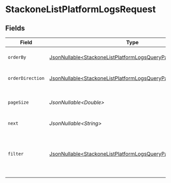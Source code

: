 # StackoneListPlatformLogsRequest


## Fields

| Field                                                                                                                                          | Type                                                                                                                                           | Required                                                                                                                                       | Description                                                                                                                                    | Example                                                                                                                                        |
| ---------------------------------------------------------------------------------------------------------------------------------------------- | ---------------------------------------------------------------------------------------------------------------------------------------------- | ---------------------------------------------------------------------------------------------------------------------------------------------- | ---------------------------------------------------------------------------------------------------------------------------------------------- | ---------------------------------------------------------------------------------------------------------------------------------------------- |
| `orderBy`                                                                                                                                      | [JsonNullable\<StackoneListPlatformLogsQueryParamOrderBy>](../../models/operations/StackoneListPlatformLogsQueryParamOrderBy.md)               | :heavy_minus_sign:                                                                                                                             | The field to order the results by.                                                                                                             | created_at                                                                                                                                     |
| `orderDirection`                                                                                                                               | [JsonNullable\<StackoneListPlatformLogsQueryParamOrderDirection>](../../models/operations/StackoneListPlatformLogsQueryParamOrderDirection.md) | :heavy_minus_sign:                                                                                                                             | The direction to order the results by.                                                                                                         | asc                                                                                                                                            |
| `pageSize`                                                                                                                                     | *JsonNullable\<Double>*                                                                                                                        | :heavy_minus_sign:                                                                                                                             | The number of results per page (default value is 25)                                                                                           |                                                                                                                                                |
| `next`                                                                                                                                         | *JsonNullable\<String>*                                                                                                                        | :heavy_minus_sign:                                                                                                                             | The unified cursor                                                                                                                             |                                                                                                                                                |
| `filter`                                                                                                                                       | [JsonNullable\<StackoneListPlatformLogsQueryParamFilter>](../../models/operations/StackoneListPlatformLogsQueryParamFilter.md)                 | :heavy_minus_sign:                                                                                                                             | Filter parameters that allow greater customisation of the list response                                                                        |                                                                                                                                                |